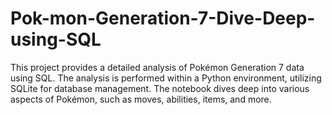 # Pok-mon-Generation-7-Dive-Deep-using-SQL
This project provides a detailed analysis of Pokémon Generation 7 data using SQL. The analysis is performed within a Python environment, utilizing SQLite for database management. The notebook dives deep into various aspects of Pokémon, such as moves, abilities, items, and more.
